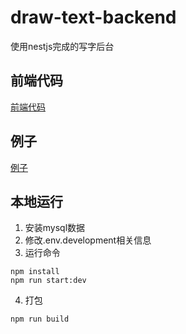 # draw-text-backend
使用nestjs完成的写字后台

## 前端代码
[前端代码](https://github.com/yubaobin/draw-text.git)

## 例子
[例子](http://www.ybaob.com/DrawText/)

## 本地运行
1. 安装mysql数据
2. 修改.env.development相关信息
3. 运行命令
```
npm install
npm run start:dev
```
4. 打包
```
npm run build
```